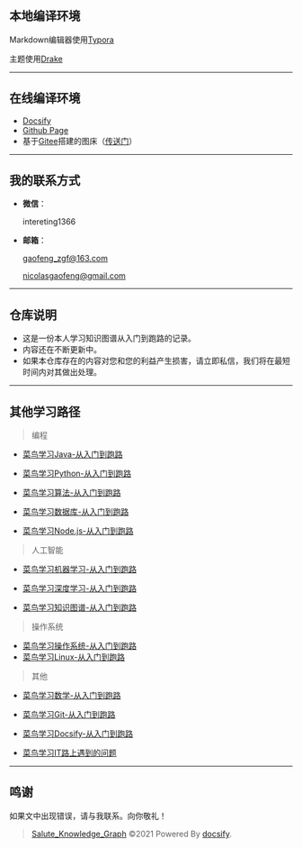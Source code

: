 ## 本地编译环境

Markdown编辑器使用[Typora](https://typora.io/)

主题使用[Drake](https://theme.typora.io/theme/Drake/)

------



## 在线编译环境

- [Docsify](https://docsify.js.org/#/)
- [Github Page](https://pages.github.com/)
- 基于[Gitee](https://gitee.com/)搭建的图床（[传送门](https://nicolas-gaofeng.github.io/Salute_Docsify/#/pic/pic)）

------



## 我的联系方式

- **微信**：

  intereting1366

- **邮箱**：

  gaofeng_zgf@163.com

  nicolasgaofeng@gmail.com

------



## 仓库说明

- 这是一份本人学习知识图谱从入门到跑路的记录。
- 内容还在不断更新中。
- 如果本仓库存在的内容对您和您的利益产生损害，请立即私信，我们将在最短时间内对其做出处理。

------



## 其他学习路径

> 编程

- [菜鸟学习Java-从入门到跑路](https://github.com/Nicolas-gaofeng/Salute_Java)

- [菜鸟学习Python-从入门到跑路](https://github.com/Nicolas-gaofeng/Salute_Python)

- [菜鸟学习算法-从入门到跑路](https://github.com/Nicolas-gaofeng/Salute_Algorithm)

- [菜鸟学习数据库-从入门到跑路](https://github.com/Nicolas-gaofeng/Salute_Database)

- [菜鸟学习Node.js-从入门到跑路](https://github.com/Nicolas-gaofeng/Salute_Nodejs)

  

> 人工智能

- [菜鸟学习机器学习-从入门到跑路](https://github.com/Nicolas-gaofeng/Salute_Machine_Learning)

- [菜鸟学习深度学习-从入门到跑路](https://github.com/Nicolas-gaofeng/Salute_Deep_Learning)

- [菜鸟学习知识图谱-从入门到跑路](https://github.com/Nicolas-gaofeng/Salute_Knowledge_Graph)



> 操作系统

- [菜鸟学习操作系统-从入门到跑路](https://github.com/Nicolas-gaofeng/Salute_Operating_System)
- [菜鸟学习Linux-从入门到跑路](https://github.com/Nicolas-gaofeng/Salute_Linux)



> 其他

- [菜鸟学习数学-从入门到跑路](https://github.com/Nicolas-gaofeng/Salute_Math)
- [菜鸟学习Git-从入门到跑路](https://github.com/Nicolas-gaofeng/Salute_Git)
- [菜鸟学习Docsify-从入门到跑路](https://github.com/Nicolas-gaofeng/Salute_Docsify)

- [菜鸟学习IT路上遇到的问题](https://github.com/Nicolas-gaofeng/Salute_Problem)

------



## 鸣谢

如果文中出现错误，请与我联系。向你敬礼！



> [Salute_Knowledge_Graph](https://github.com/Nicolas-gaofeng/Salute_Knowledge_Graph) ©2021 Powered By [docsify](https://github.com/docsifyjs/docsify/).

